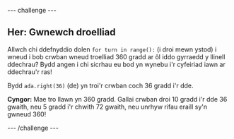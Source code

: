 \--- challenge \---

## Her: Gwnewch droelliad

Allwch chi ddefnyddio dolen `for turn in range():` (i droi mewn ystod) i wneud i bob crwban wneud troelliad 360 gradd ar ôl iddo gyrraedd y llinell ddechrau? Bydd angen i chi sicrhau eu bod yn wynebu i'r cyfeiriad iawn ar ddechrau'r ras!

Bydd `ada.right(36)` (de) yn troi'r crwban coch 36 gradd i'r dde.

**Cyngor:** Mae tro llawn yn 360 gradd. Gallai crwban droi 10 gradd i'r dde 36 gwaith, neu 5 gradd i'r chwith 72 gwaith, neu unrhyw rifau eraill sy'n gwneud 360!

\--- /challenge \---
